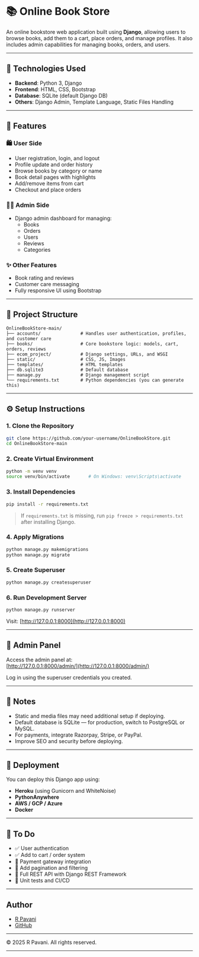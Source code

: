 
# 📚 Online Book Store

An online bookstore web application built using **Django**, allowing users to browse books, add them to a cart, place orders, and manage profiles. It also includes admin capabilities for managing books, orders, and users.

---

## 🧰 Technologies Used

- **Backend**: Python 3, Django
- **Frontend**: HTML, CSS, Bootstrap
- **Database**: SQLite (default Django DB)
- **Others**: Django Admin, Template Language, Static Files Handling

---

## 🎯 Features

### 🛍️ User Side
- User registration, login, and logout
- Profile update and order history
- Browse books by category or name
- Book detail pages with highlights
- Add/remove items from cart
- Checkout and place orders

### 🧑‍💼 Admin Side
- Django admin dashboard for managing:
  - Books
  - Orders
  - Users
  - Reviews
  - Categories

### ✨ Other Features
- Book rating and reviews
- Customer care messaging
- Fully responsive UI using Bootstrap

---

## 📁 Project Structure

```
OnlineBookStore-main/
├── accounts/               # Handles user authentication, profiles, and customer care
├── books/                  # Core bookstore logic: models, cart, orders, reviews
├── ecom_project/           # Django settings, URLs, and WSGI
├── static/                 # CSS, JS, Images
├── templates/              # HTML templates
├── db.sqlite3              # Default database
├── manage.py               # Django management script
└── requirements.txt        # Python dependencies (you can generate this)
```

---

## ⚙️ Setup Instructions

### 1. Clone the Repository

```bash
git clone https://github.com/your-username/OnlineBookStore.git
cd OnlineBookStore-main
```

### 2. Create Virtual Environment

```bash
python -m venv venv
source venv/bin/activate       # On Windows: venv\Scripts\activate
```

### 3. Install Dependencies

```bash
pip install -r requirements.txt
```

> If `requirements.txt` is missing, run `pip freeze > requirements.txt` after installing Django.

### 4. Apply Migrations

```bash
python manage.py makemigrations
python manage.py migrate
```

### 5. Create Superuser

```bash
python manage.py createsuperuser
```

### 6. Run Development Server

```bash
python manage.py runserver
```

Visit: [http://127.0.0.1:8000](http://127.0.0.1:8000)

---

## 🔐 Admin Panel

Access the admin panel at:  
[http://127.0.0.1:8000/admin/](http://127.0.0.1:8000/admin/)

Log in using the superuser credentials you created.

---

## 📝 Notes

- Static and media files may need additional setup if deploying.
- Default database is SQLite — for production, switch to PostgreSQL or MySQL.
- For payments, integrate Razorpay, Stripe, or PayPal.
- Improve SEO and security before deploying.

---

## 🚀 Deployment

You can deploy this Django app using:

- **Heroku** (using Gunicorn and WhiteNoise)
- **PythonAnywhere**
- **AWS / GCP / Azure**
- **Docker**

---

## 📌 To Do

- ✅ User authentication
- ✅ Add to cart / order system
- 🔄 Payment gateway integration
- 🔄 Add pagination and filtering
- 🔄 Full REST API with Django REST Framework
- 🔄 Unit tests and CI/CD


-----------------------
## Author
- [R Pavani](https://www.linkedin.com/in/r-pavani/)
- [GitHub](https://github.com/pavani-1510/)

---

© 2025 R Pavani. All rights reserved.

---
